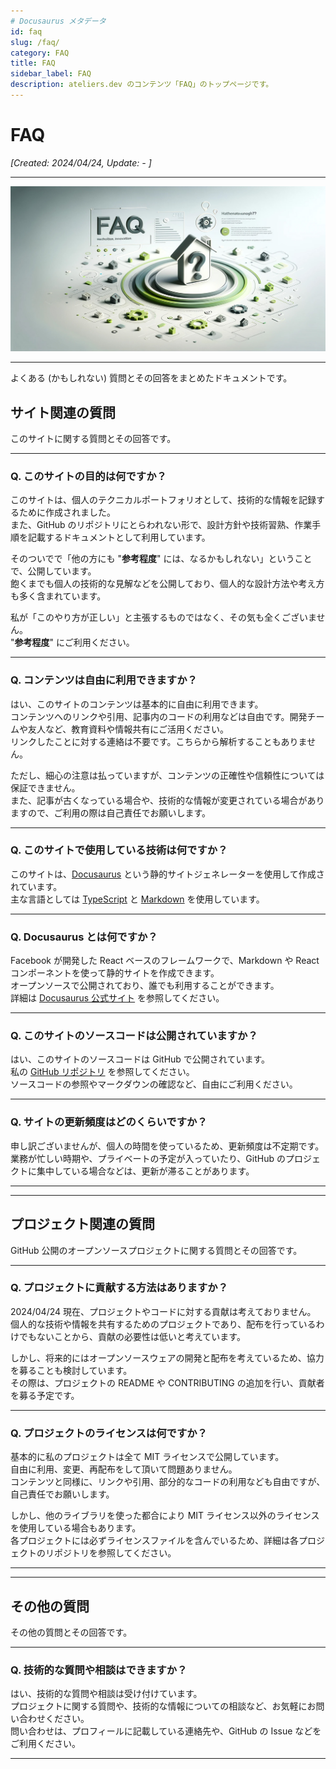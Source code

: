 ```yaml
---
# Docusaurus メタデータ
id: faq
slug: /faq/
category: FAQ
title: FAQ
sidebar_label: FAQ
description: ateliers.dev のコンテンツ「FAQ」のトップページです。
---
```


# FAQ
*[Created: 2024/04/24, Update: - ]*

---

![img](../static/img/jpg/ateliers-dev-faq.jpg)

---

よくある (かもしれない) 質問とその回答をまとめたドキュメントです。

## サイト関連の質問

このサイトに関する質問とその回答です。

---

### Q. このサイトの目的は何ですか？

このサイトは、個人のテクニカルポートフォリオとして、技術的な情報を記録するために作成されました。  
また、GitHub のリポジトリにとらわれない形で、設計方針や技術習熟、作業手順を記載するドキュメントとして利用しています。

そのついでで「他の方にも "**参考程度**" には、なるかもしれない」ということで、公開しています。  
飽くまでも個人の技術的な見解などを公開しており、個人的な設計方法や考え方も多く含まれています。

私が「このやり方が正しい」と主張するものではなく、その気も全くございません。  
"**参考程度**" にご利用ください。

---

### Q. コンテンツは自由に利用できますか？

はい、このサイトのコンテンツは基本的に自由に利用できます。  
コンテンツへのリンクや引用、記事内のコードの利用などは自由です。開発チームや友人など、教育資料や情報共有にご活用ください。  
リンクしたことに対する連絡は不要です。こちらから解析することもありません。

ただし、細心の注意は払っていますが、コンテンツの正確性や信頼性については保証できません。  
また、記事が古くなっている場合や、技術的な情報が変更されている場合がありますので、ご利用の際は自己責任でお願いします。

---

### Q. このサイトで使用している技術は何ですか？

このサイトは、[Docusaurus](https://docusaurus.io/) という静的サイトジェネレーターを使用して作成されています。  
主な言語としては [TypeScript](https://www.typescriptlang.org/) と [Markdown](https://www.markdownguide.org/) を使用しています。

---

### Q. Docusaurus とは何ですか？

Facebook が開発した React ベースのフレームワークで、Markdown や React コンポーネントを使って静的サイトを作成できます。  
オープンソースで公開されており、誰でも利用することができます。  
詳細は [Docusaurus 公式サイト](https://docusaurus.io/) を参照してください。

---

### Q. このサイトのソースコードは公開されていますか？

はい、このサイトのソースコードは GitHub で公開されています。  
私の [GitHub リポジトリ](https://github.com/yuu-git/ateliers-dev) を参照してください。  
ソースコードの参照やマークダウンの確認など、自由にご利用ください。

---

### Q. サイトの更新頻度はどのくらいですか？

申し訳ございませんが、個人の時間を使っているため、更新頻度は不定期です。  
業務が忙しい時期や、プライベートの予定が入っていたり、GitHub のプロジェクトに集中している場合などは、更新が滞ることがあります。

---
---

## プロジェクト関連の質問

GitHub 公開のオープンソースプロジェクトに関する質問とその回答です。

---

### Q. プロジェクトに貢献する方法はありますか？

2024/04/24 現在、プロジェクトやコードに対する貢献は考えておりません。  
個人的な技術や情報を共有するためのプロジェクトであり、配布を行っているわけでもないことから、貢献の必要性は低いと考えています。

しかし、将来的にはオープンソースウェアの開発と配布を考えているため、協力を募ることも検討しています。  
その際は、プロジェクトの README や CONTRIBUTING の追加を行い、貢献者を募る予定です。

---

### Q. プロジェクトのライセンスは何ですか？

基本的に私のプロジェクトは全て MIT ライセンスで公開しています。  
自由に利用、変更、再配布をして頂いて問題ありません。  
コンテンツと同様に、リンクや引用、部分的なコードの利用なども自由ですが、自己責任でお願いします。

しかし、他のライブラリを使った都合により MIT ライセンス以外のライセンスを使用している場合もあります。  
各プロジェクトには必ずライセンスファイルを含んでいるため、詳細は各プロジェクトのリポジトリを参照してください。

---
---

## その他の質問

その他の質問とその回答です。

---

### Q. 技術的な質問や相談はできますか？

はい、技術的な質問や相談は受け付けています。  
プロジェクトに関する質問や、技術的な情報についての相談など、お気軽にお問い合わせください。  
問い合わせは、プロフィールに記載している連絡先や、GitHub の Issue などをご利用ください。

---
